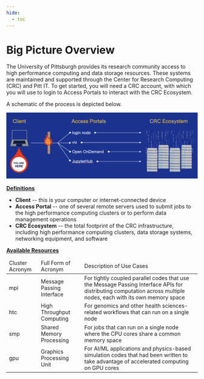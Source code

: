 ```yaml
---
hide:
  - toc
---
```


# Big Picture Overview

The University of Pittsburgh provides its research community access to high performance computing and data storage 
resources. These systems are maintained and supported through the Center for Research Computing (CRC) and Pitt IT.
To get started, you will need a CRC account, with which you will use to login to Access Portals to interact with 
the CRC Ecosystem.

A schematic of the process is depicted below.

![GETTING-STARTED-MAP](../_assets/img/getting-started/getting-started-map.png)

<ins>**Definitions**</ins>

*   **Client** -- this is your computer or internet-connected device
*   **Access Portal** -- one of several remote servers used to submit jobs to the high performance computing clusters or to perform
data management operations
*   **CRC Ecosystem** -- the total footprint of the CRC infrastructure, including high performance computing 
clusters, data storage systems, networking equipment, and software 


<ins>**Available Resources**</ins>

<link rel="stylesheet" href="https://cdn.datatables.net/1.13.4/css/jquery.dataTables.min.css">
<table class="display cell-border" id="aTable">
    <thead>
        <tr>
            <td>Cluster Acronym</td>
            <td>Full Form of Acronym</td>
            <td>Description of Use Cases</td>
        </tr>
    </thead>
    <tbody>
        <tr>
            <td>mpi</td>
            <td>Message Passing Interface
            <td>For tightly coupled parallel codes that use the Message Passing Interface APIs for distributing computation 
                across multiple nodes, each with its own memory space
        </tr>
        <tr>
            <td>htc</td>
            <td>High Throughput Computing</td>
            <td>For genomics and other health sciences-related workflows that can run on a single node
        </tr>
        <tr>
            <td>smp</td>
            <td>Shared Memory Processing</td>
            <td>For jobs that can run on a single node where the CPU cores share a common memory space</td>
        </tr>
        <tr>
            <td>gpu</td>
            <td>Graphics Processing Unit</td>
            <td>For AI/ML applications and physics-based simulation codes that had been written to take advantage of accelerated
                computing on GPU cores</td>
        </tr>
    </tbody>
</table>

<script type="text/javascript" src="https://code.jquery.com/jquery-3.7.0.min.js"></script>
<script type="text/javascript" src="https://cdn.datatables.net/1.13.4/js/jquery.dataTables.min.js"></script>

<script type="text/javascript">
    $(document).ready(function() {
        $('#aTable').DataTable({
            "paging": false,
            "bPaginate": false,
            "bLengthChange": false,
            "bFilter": true,
            "bInfo": false,
            "bAutoWidth": false,
            "searching": false,
            "ordering": false
        });
    });
</script>
